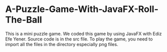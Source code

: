 # A-Puzzle-Game-With-JavaFX-Roll-The-Ball
This is a mini puzzle game. We coded this game by using JavaFX with Ediz Efe Yener.
Source code is in the src file. To play the game, you need to import all the files in the directory especially png files.
